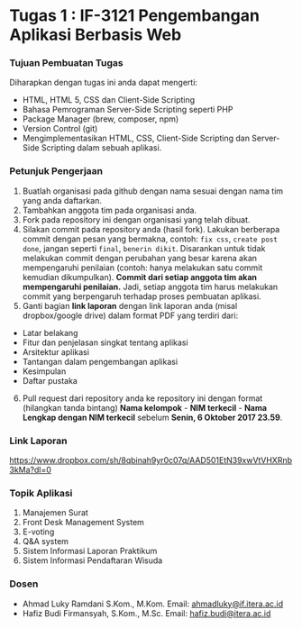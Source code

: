 # Tugas 1 : IF-3121 Pengembangan Aplikasi Berbasis Web

### Tujuan Pembuatan Tugas

Diharapkan dengan tugas ini anda dapat mengerti:
* HTML, HTML 5, CSS dan Client-Side Scripting
* Bahasa Pemrograman Server-Side Scripting seperti PHP 
* Package Manager (brew, composer, npm)
* Version Control (git)
* Mengimplementasikan HTML, CSS, Client-Side Scripting dan Server-Side Scripting dalam sebuah aplikasi.

### Petunjuk Pengerjaan

1. Buatlah organisasi pada github dengan nama sesuai dengan nama tim yang anda daftarkan.
2. Tambahkan anggota tim pada organisasi anda.
3. Fork pada repository ini dengan organisasi yang telah dibuat.
4. Silakan commit pada repository anda (hasil fork). Lakukan berberapa commit dengan pesan yang bermakna, contoh: `fix css`, `create post done`, jangan seperti `final`, `benerin dikit`. Disarankan untuk tidak melakukan commit dengan perubahan yang besar karena akan mempengaruhi penilaian (contoh: hanya melakukan satu commit kemudian dikumpulkan). **Commit dari setiap anggota tim akan mempengaruhi penilaian.** Jadi, setiap anggota tim harus melakukan commit yang berpengaruh terhadap proses pembuatan aplikasi.
5. Ganti bagian **link laporan** dengan link laporan anda (misal dropbox/google drive) dalam format PDF yang terdiri dari:
  - Latar belakang
  - Fitur dan penjelasan singkat tentang aplikasi
  - Arsitektur aplikasi
  - Tantangan dalam pengembangan aplikasi
  - Kesimpulan 
  - Daftar pustaka
6. Pull request dari repository anda ke repository ini dengan format (hilangkan tanda bintang) **Nama kelompok** - **NIM terkecil** - **Nama Lengkap dengan NIM terkecil** sebelum **Senin, 6 Oktober 2017 23.59**.

### Link Laporan
https://www.dropbox.com/sh/8qbinah9yr0c07q/AAD501EtN39xwVtVHXRnb3kMa?dl=0

### Topik Aplikasi
1. Manajemen Surat
2. Front Desk Management System
3. E-voting
4. Q&A system
5. Sistem Informasi Laporan Praktikum
6. Sistem Informasi Pendaftaran Wisuda

### Dosen
- Ahmad Luky Ramdani S.Kom., M.Kom. Email: ahmadluky@if.itera.ac.id
- Hafiz Budi Firmansyah, S.Kom., M.Sc. Email: hafiz.budi@itera.ac.id 
